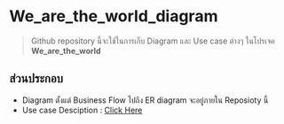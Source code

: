 # We_are_the_world_diagram

> Github repository นี้จะใช้ในการเก็บ Diagram และ Use case ต่างๆ ในโปรเจค **We_are_the_world**

## ส่วนประกอบ

- Diagram ตั้งแต่ Business Flow ไปถึง ER diagram จะอยู่ภายใน Reposioty นี้
- Use case Desciption : [Click Here](https://docs.google.com/document/d/1QIjA1-3YA11wzXzjXxFEqfDsPVr0DyOM5Lkge8PZSHs/edit?usp=drive_link)
